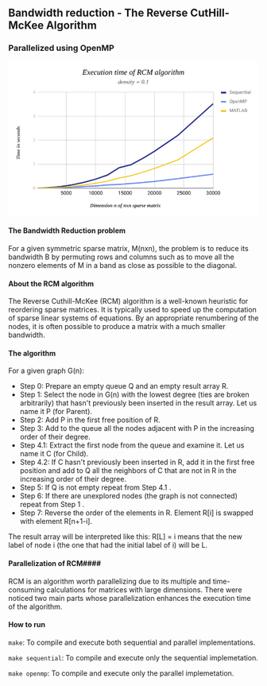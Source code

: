 ## Bandwidth reduction - The Reverse CutHill-McKee Algorithm ###
### Parallelized using OpenMP ###

![results](https://github.com/dimitraka/parallel-and-distributed-systems/blob/master/4.rcm/plots/graph.png)

#### The Bandwidth Reduction problem ####
For a given symmetric sparse matrix, M(nxn), the problem is to reduce its bandwidth B by permuting rows and columns such as to move all the nonzero elements of M in a band as close as possible to the diagonal.

#### About the RCM algorithm ####
The Reverse Cuthill-McKee (RCM) algorithm is a well-known heuristic for reordering sparse matrices. It is typically used to speed up the computation of sparse linear systems of equations. By an appropriate renumbering of the nodes, it is often possible to produce a matrix with a much smaller bandwidth.

#### The algorithm ####

For a given graph G(n):

- Step 0: Prepare an empty queue Q and an empty result array R.
- Step 1: Select the node in G(n) with the lowest degree (ties are broken arbitrarily) that hasn't previously been inserted in the result array. Let us name it P (for Parent).
- Step 2: Add P in the first free position of R.
- Step 3: Add to the queue all the nodes adjacent with P in the increasing order of their degree.
- Step 4.1: Extract the first node from the queue and examine it. Let us name it C (for Child).
- Step 4.2: If C hasn't previously been inserted in R, add it in the first free position and add to Q all the neighbors of C that are not in R in the increasing order of their degree.
- Step 5: If Q is not empty repeat from Step 4.1 .
- Step 6: If there are unexplored nodes (the graph is not connected) repeat from Step 1 .
- Step 7: Reverse the order of the elements in R. Element R[i] is swapped with element R[n+1-i].

The result array will be interpreted like this: R[L] = i means that the new label of node i (the one that had the initial label of i) will be L.

#### Parallelization of RCM####

RCM is an algorithm worth parallelizing due to its multiple and time-consuming calculations for matrices with large dimensions. There were noticed two main parts whose parallelization enhances the execution time of the algorithm.



#### How to run ####

`make`: To compile and execute both sequential and parallel implementations.

`make sequential`: To compile and execute only the sequential implemetation.

`make openmp`: To compile and execute only the parallel implemetation.
